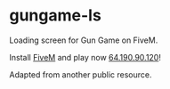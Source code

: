 # gungame-ls

Loading screen for Gun Game on FiveM.

Install [FiveM](https://fivem.net) and play now [64.190.90.120](fivem://connect/64.190.90.120:30120)!

Adapted from another public resource.